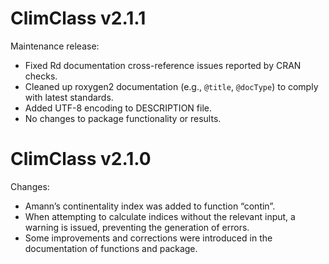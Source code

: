 ClimClass v2.1.1
================

Maintenance release:

* Fixed Rd documentation cross-reference issues reported by CRAN checks.
* Cleaned up roxygen2 documentation (e.g., `@title`, `@docType`) to comply with latest standards.
* Added UTF-8 encoding to DESCRIPTION file.
* No changes to package functionality or results.

ClimClass v2.1.0 
=========

Changes:

* Amann’s continentality index  was added to function “contin”.
* When attempting to calculate indices without the relevant input, a warning is issued, preventing the generation of errors.
* Some improvements and corrections were introduced in the documentation of functions and package.